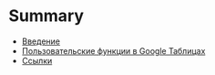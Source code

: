 # Summary

* [Введение](README.md)
* [Пользовательские функции в Google Таблицах](customfunctions.md)
* [Ссылки](liks.md)

